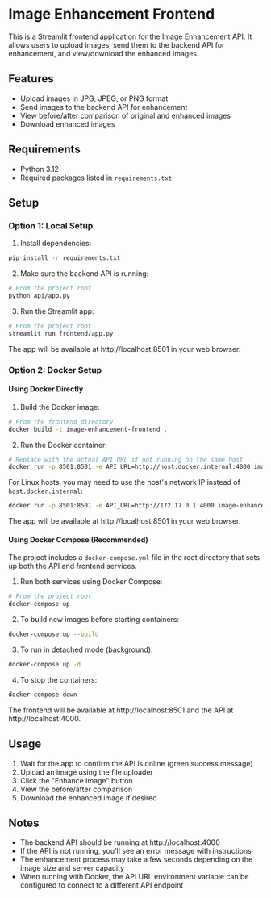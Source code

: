 # Image Enhancement Frontend

This is a Streamlit frontend application for the Image Enhancement API. It allows users to upload images, send them to the backend API for enhancement, and view/download the enhanced images.

## Features

- Upload images in JPG, JPEG, or PNG format
- Send images to the backend API for enhancement
- View before/after comparison of original and enhanced images
- Download enhanced images

## Requirements

- Python 3.12
- Required packages listed in `requirements.txt`

## Setup

### Option 1: Local Setup

1. Install dependencies:

```bash
pip install -r requirements.txt
```

2. Make sure the backend API is running:

```bash
# From the project root
python api/app.py
```

3. Run the Streamlit app:

```bash
# From the project root
streamlit run frontend/app.py
```

The app will be available at http://localhost:8501 in your web browser.

### Option 2: Docker Setup

#### Using Docker Directly

1. Build the Docker image:

```bash
# From the frontend directory
docker build -t image-enhancement-frontend .
```

2. Run the Docker container:

```bash
# Replace with the actual API URL if not running on the same host
docker run -p 8501:8501 -e API_URL=http://host.docker.internal:4000 image-enhancement-frontend
```

For Linux hosts, you may need to use the host's network IP instead of `host.docker.internal`:

```bash
docker run -p 8501:8501 -e API_URL=http://172.17.0.1:4000 image-enhancement-frontend
```

The app will be available at http://localhost:8501 in your web browser.

#### Using Docker Compose (Recommended)

The project includes a `docker-compose.yml` file in the root directory that sets up both the API and frontend services.

1. Run both services using Docker Compose:

```bash
# From the project root
docker-compose up
```

2. To build new images before starting containers:

```bash
docker-compose up --build
```

3. To run in detached mode (background):

```bash
docker-compose up -d
```

4. To stop the containers:

```bash
docker-compose down
```

The frontend will be available at http://localhost:8501 and the API at http://localhost:4000.

## Usage

1. Wait for the app to confirm the API is online (green success message)
2. Upload an image using the file uploader
3. Click the "Enhance Image" button
4. View the before/after comparison
5. Download the enhanced image if desired

## Notes

- The backend API should be running at http://localhost:4000
- If the API is not running, you'll see an error message with instructions
- The enhancement process may take a few seconds depending on the image size and server capacity
- When running with Docker, the API URL environment variable can be configured to connect to a different API endpoint